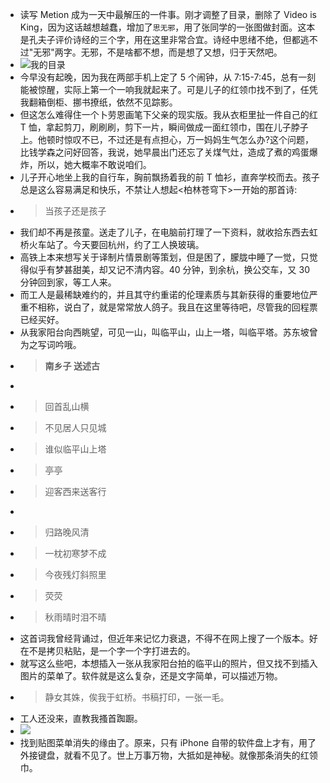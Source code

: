 - 读写 Metion 成为一天中最解压的一件事。刚才调整了目录，删除了 Video is King，因为这话越想越蠢，增加了`思无邪`，用了张同学的一张图做封面。这本是孔夫子评价诗经的三个字，用在这里非常合宜。诗经中思绪不绝，但都逃不过"无邪"两字。无邪，不是啥都不想，而是想了又想，归于天然吧。
- ![我的目录](./_image/2020-11-05/0f2f830ad04b7af34bee704a3dacea2a.png)
- 今早没有起晚，因为我在两部手机上定了 5 个闹钟，从 7:15-7:45，总有一刻能被惊醒，实际上第一个一响我就起来了。可是儿子的红领巾找不到了，任凭我翻箱倒柜、挪书撩纸，依然不见踪影。
- 但这怎么难得住一个卜劳恩画笔下父亲的现实版。我从衣柜里扯一件自己的红 T 恤，拿起剪刀，刷刷刷，剪下一片，瞬间做成一面红领巾，围在儿子脖子上。他顿时惊叹不已，不过还是有点担心，万一妈妈生气怎么办?这个问题，比钱学森之问好回答，我说，她早晨出门还忘了关煤气灶，造成了煮的鸡蛋爆炸，所以，她大概率不敢说咱们。
- 儿子开心地坐上我的自行车，胸前飘扬着我的前 T 恤衫，直奔学校而去。孩子总是这么容易满足和快乐，不禁让人想起<柏林苍穹下>一开始的那首诗:
- > 当孩子还是孩子
- 我们却不再是孩童。送走了儿子，在电脑前打理了一下资料，就收拾东西去虹桥火车站了。今天要回杭州，约了工人换玻璃。
- 高铁上本来想写关于译制片情景剧等策划，但是困了，朦胧中睡了一觉，只觉得似乎有梦甚甜美，却又记不清内容。40 分钟，到余杭，换公交车，又 30 分钟回到家，等工人来。
- 而工人是最稀缺难约的，并且其守约重诺的伦理素质与其新获得的重要地位严重不相称，说白了，就是常常放人鸽子。我且在这里等待吧，尽管我的回程票已经买好。
- 从我家阳台向西眺望，可见一山，叫临平山，山上一塔，叫临平塔。苏东坡曾为之写词吟哦。
- >**南乡子 送述古**
- > 
- >回首乱山横
- >不见居人只见城
- >谁似临平山上塔
- >亭亭
- >迎客西来送客行
- > 
- >归路晚风清
- >一枕初寒梦不成
- >今夜残灯斜照里
- >荧荧
- >秋雨晴时泪不晴
- 这首词我曾经背诵过，但近年来记忆力衰退，不得不在网上搜了一个版本。好在不是拷贝粘贴，是一个字一个字打进去的。
- 就写这么些吧，本想插入一张从我家阳台拍的临平山的照片，但又找不到插入图片的菜单了。软件就是这么复杂，还是文字简单，可以描述万物。
- >静女其姝，俟我于虹桥。书稿打印，一张一毛。
- 工人还没来，直教我搔首踟蹰。
- ![](./_image/2020-11-05/38cfc1f26039f341804899be535f9e3e.jpeg)
- 找到贴图菜单消失的缘由了。原来，只有 iPhone 自带的软件盘上才有，用了外接键盘，就看不见了。世上万事万物，大抵如是神秘。就像那条消失的红领巾。
